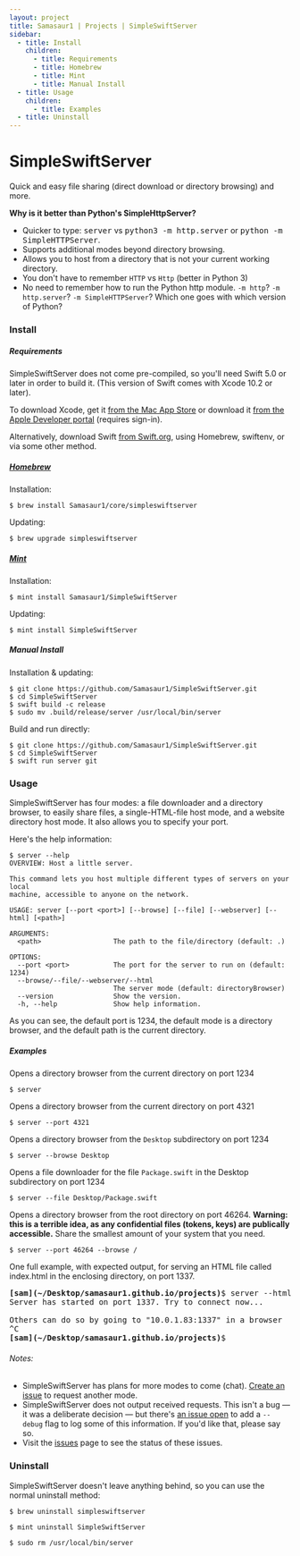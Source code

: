 ```yaml
---
layout: project
title: Samasaur1 | Projects | SimpleSwiftServer
sidebar:
  - title: Install
    children:
      - title: Requirements
      - title: Homebrew
      - title: Mint
      - title: Manual Install
  - title: Usage
    children:
      - title: Examples
  - title: Uninstall
---
```

# SimpleSwiftServer
Quick and easy file sharing (direct download or directory browsing) and more.

**Why is it better than Python's SimpleHttpServer?**
* Quicker to type: <kbd>server</kbd> vs <kbd>python3 -m http.server</kbd> or <kbd>python -m SimpleHTTPServer</kbd>.
* Supports additional modes beyond directory browsing.
* Allows you to host from a directory that is not your current working directory.
* You don't have to remember `HTTP` vs `Http` (better in Python 3)
* No need to remember how to run the Python http module. `-m http`? `-m http.server`? `-m SimpleHTTPServer`? Which one goes with which version of Python?

### Install
##### Requirements
SimpleSwiftServer does not come pre-compiled, so you'll need Swift 5.0 or later in order to build it. (This version of Swift comes with Xcode 10.2 or later).

To download Xcode, get it [from the Mac App Store](https://apps.apple.com/us/app/xcode/id497799835) or download it [from the Apple Developer portal](https://developer.apple.com/download/more/) (requires sign-in).

Alternatively, download Swift [from Swift.org](https://swift.org/download/), using Homebrew, swiftenv, or via some other method.
##### [Homebrew](https://brew.sh/)
Installation:
<pre class="user-select-all">
<code><span class="user-select-none">$ </span>brew install Samasaur1/core/simpleswiftserver</code></pre>
Updating:
<pre class="user-select-all">
<code><span class="user-select-none">$ </span>brew upgrade simpleswiftserver</code></pre>
##### [Mint](https://github.com/yonaskolb/mint)
Installation:
<pre class="user-select-all">
<code><span class="user-select-none">$ </span>mint install Samasaur1/SimpleSwiftServer</code></pre>
Updating:
<pre class="user-select-all">
<code><span class="user-select-none">$ </span>mint install SimpleSwiftServer</code></pre>
##### Manual Install
Installation & updating:
```
$ git clone https://github.com/Samasaur1/SimpleSwiftServer.git
$ cd SimpleSwiftServer
$ swift build -c release
$ sudo mv .build/release/server /usr/local/bin/server
```
Build and run directly:
```
$ git clone https://github.com/Samasaur1/SimpleSwiftServer.git
$ cd SimpleSwiftServer
$ swift run server git
```

### Usage
SimpleSwiftServer has four modes: a file downloader and a directory browser, to easily share files, a single-HTML-file host mode, and a website directory host mode. It also allows you to specify your port.

Here's the help information:
```
$ server --help
OVERVIEW: Host a little server.

This command lets you host multiple different types of servers on your local
machine, accessible to anyone on the network.

USAGE: server [--port <port>] [--browse] [--file] [--webserver] [--html] [<path>]

ARGUMENTS:
  <path>                  The path to the file/directory (default: .)

OPTIONS:
  --port <port>           The port for the server to run on (default: 1234)
  --browse/--file/--webserver/--html
                          The server mode (default: directoryBrowser)
  --version               Show the version.
  -h, --help              Show help information.
```
As you can see, the default port is 1234, the default mode is a directory browser, and the default path is the current directory.

##### Examples
Opens a directory browser from the current directory on port 1234
```
$ server
```

Opens a directory browser from the current directory on port 4321
```
$ server --port 4321
```

Opens a directory browser from the `Desktop` subdirectory on port 1234
```
$ server --browse Desktop
```

Opens a file downloader for the file `Package.swift` in the Desktop subdirectory on port 1234
```
$ server --file Desktop/Package.swift
```

Opens a directory browser from the root directory on port 46264. **Warning: this is a terrible idea, as any confidential files (tokens, keys) are publically accessible.** Share the smallest amount of your system that you need.
```
$ server --port 46264 --browse /
```

One full example, with expected output, for serving an HTML file called index.html in the enclosing directory, on port 1337.
<pre>
<strong><span class="text-danger">[sam]</span><span class="text-primary">(~/Desktop/samasaur1.github.io/projects)</span></strong>$ <kbd>server --html ../index.html --port 1337</kbd>
Server has started on port 1337. Try to connect now...

Others can do so by going to "10.0.1.83:1337" in a browser
^C
<strong><span class="text-danger">[sam]</span><span class="text-primary">(~/Desktop/samasaur1.github.io/projects)</span></strong>$</pre>

###### Notes:
* SimpleSwiftServer has plans for more modes to come (chat). [Create an issue](https://github.com/Samasaur1/SimpleSwiftServer/issues/new/choose) to request another mode.
* SimpleSwiftServer does not output received requests. This isn't a bug — it was a deliberate decision — but there's [an issue open](https://github.com/Samasaur1/SimpleSwiftServer/issues/8) to add a `--debug` flag to log some of this information. If you'd like that, please say so.
* Visit the [issues](https://github.com/Samasaur1/SimpleSwiftServer/issues) page to see the status of these issues.

### Uninstall
SimpleSwiftServer doesn't leave anything behind, so you can use the normal uninstall method:
<pre class="user-select-all">
<code><span class="user-select-none">$ </span>brew uninstall simpleswiftserver</code></pre>
<pre class="user-select-all">
<code><span class="user-select-none">$ </span>mint uninstall SimpleSwiftServer</code></pre>
<pre class="user-select-all">
<code><span class="user-select-none">$ </span>sudo rm /usr/local/bin/server</code></pre>
